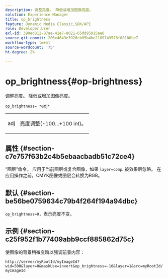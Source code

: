 ```yaml
---
description: 调整亮度。 降低或增加图像亮度。
solution: Experience Manager
title: op_brightness
feature: Dynamic Media Classic,SDK/API
role: Developer,User
exl-id: 390ed812-87ae-41e7-8021-65dd95915ae8
source-git-commit: 206e4643e3926cb85b4be2189743578f88180be7
workflow-type: tm+mt
source-wordcount: '75'
ht-degree: 2%

---
```


# op_brightness{#op-brightness}

调整亮度。 降低或增加图像亮度。

`op_brightness= *`adj`*`

<table id="simpletable_2B5DB95B1FF044C8BD226D4F8311E806"> 
 <tr class="strow"> 
  <td class="stentry"> <p><span class="varname"> adj</span> </p> </td> 
  <td class="stentry"> <p>亮度调整(-100...+100 int)。 </p></td> 
 </tr> 
</table>

## 属性 {#section-c7e757f63b2c4b5ebaacbadb51c72ce4}

“图层”命令。 应用于当前图层或复合图像，如果 `layer=comp`. 被效果层忽略。 在应用操作之前，CMYK图像或图层会转换为RGB。

## 默认 {#section-be56be0759634c79b4f264f194a94dbc}

`op_brightness=0`，表示亮度不变。

## 示例 {#section-c25f952f1b77409abb9ccf885862d75c}

使图像的背景稍微变暗以强调前景内容：

`http://server/myRootId/myImageId?wid=500&layer=0&maskUse=invert&op_brightness=-10&layer=1&src=myRootId/myImageId`
